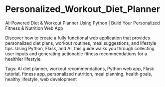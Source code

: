 # Personalized_Workout_Diet_Planner
AI-Powered Diet & Workout Planner Using Python | Build Your Personalized Fitness & Nutrition Web App

Discover how to create a fully functional web application that provides personalized diet plans, workout routines, meal suggestions, and lifestyle tips. Using Python, Flask, and AI, this guide walks you through collecting user inputs and generating actionable fitness recommendations for a healthier lifestyle.

Tags: AI diet planner, workout recommendations, Python web app, Flask tutorial, fitness app, personalized nutrition, meal planning, health goals, healthy lifestyle, web development
